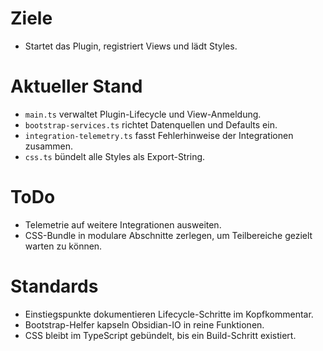 # Ziele
- Startet das Plugin, registriert Views und lädt Styles.

# Aktueller Stand
- `main.ts` verwaltet Plugin-Lifecycle und View-Anmeldung.
- `bootstrap-services.ts` richtet Datenquellen und Defaults ein.
- `integration-telemetry.ts` fasst Fehlerhinweise der Integrationen zusammen.
- `css.ts` bündelt alle Styles als Export-String.

# ToDo
- Telemetrie auf weitere Integrationen ausweiten.
- CSS-Bundle in modulare Abschnitte zerlegen, um Teilbereiche gezielt warten zu können.

# Standards
- Einstiegspunkte dokumentieren Lifecycle-Schritte im Kopfkommentar.
- Bootstrap-Helfer kapseln Obsidian-IO in reine Funktionen.
- CSS bleibt im TypeScript gebündelt, bis ein Build-Schritt existiert.

